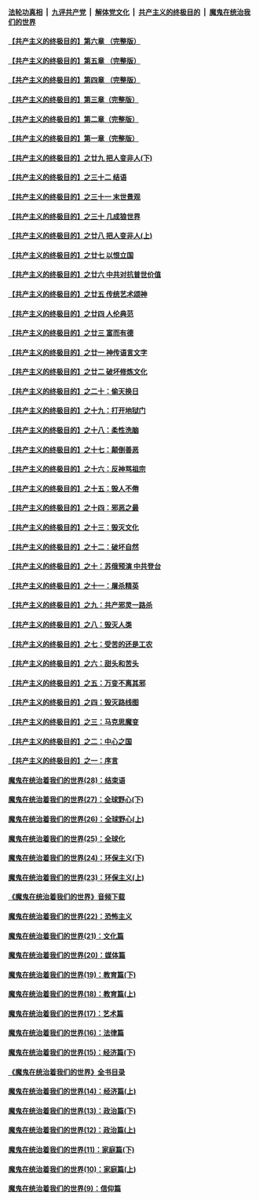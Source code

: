 

####  [法轮功真相](../../../../basic/blob/master/README.md?t=07091302) &nbsp;|&nbsp; [九评共产党](../../../../9ping.md/blob/master/README.md?t=07091302) &nbsp;|&nbsp; [解体党文化](../../../../jtdwh.md/blob/master/README.md?t=07091302)  &nbsp;|&nbsp; [共产主义的终极目的](../../../../gczydzjmd.md/blob/master/README.md?t=07091302) &nbsp;|&nbsp; [魔鬼在统治我们的世界](../../../../mgztzwmdsj.md/blob/master/README.md?t=07091302) 

#### [【共产主义的终极目的】第六章 （完整版）](../pages/nsc422/n11428913.md?t=07091302) 

#### [【共产主义的终极目的】第五章 （完整版）](../pages/nsc422/n11428912.md?t=07091302) 

#### [【共产主义的终极目的】第四章 （完整版）](../pages/nsc422/n11428907.md?t=07091302) 

#### [【共产主义的终极目的】第三章（完整版）](../pages/nsc422/n11428848.md?t=07091302) 

#### [【共产主义的终极目的】第二章（完整版）](../pages/nsc422/n11428831.md?t=07091302) 

#### [【共产主义的终极目的】第一章（完整版）](../pages/nsc422/n11417651.md?t=07091302) 

#### [【共产主义的终极目的】之廿九 把人变非人(下)](../pages/nsc422/n11344140.md?t=07091302) 

#### [【共产主义的终极目的】之三十二 结语](../pages/nsc422/n11360535.md?t=07091302) 

#### [【共产主义的终极目的】之三十一 末世景观](../pages/nsc422/n11351129.md?t=07091302) 

#### [【共产主义的终极目的】之三十 几成狼世界](../pages/nsc422/n11348280.md?t=07091302) 

#### [【共产主义的终极目的】之廿八 把人变非人(上)](../pages/nsc422/n11340492.md?t=07091302) 

#### [【共产主义的终极目的】之廿七 以恨立国](../pages/nsc422/n11336944.md?t=07091302) 

#### [【共产主义的终极目的】之廿六 中共对抗普世价值](../pages/nsc422/n11324785.md?t=07091302) 

#### [【共产主义的终极目的】之廿五 传统艺术颂神](../pages/nsc422/n11296396.md?t=07091302) 

#### [【共产主义的终极目的】之廿四 人伦典范](../pages/nsc422/n11296397.md?t=07091302) 

#### [【共产主义的终极目的】之廿三 富而有德](../pages/nsc422/n11283598.md?t=07091302) 

#### [【共产主义的终极目的】之廿一 神传语言文字](../pages/nsc422/n11263265.md?t=07091302) 

#### [【共产主义的终极目的】之廿二 破坏修炼文化](../pages/nsc422/n11245728.md?t=07091302) 

#### [【共产主义的终极目的】之二十：偷天换日](../pages/nsc422/n11238846.md?t=07091302) 

#### [【共产主义的终极目的】之十九：打开地狱门](../pages/nsc422/n11206376.md?t=07091302) 

#### [【共产主义的终极目的】之十八：柔性洗脑](../pages/nsc422/n11199994.md?t=07091302) 

#### [【共产主义的终极目的】之十七：颠倒善恶](../pages/nsc422/n11179782.md?t=07091302) 

#### [【共产主义的终极目的】之十六：反神骂祖宗](../pages/nsc422/n11166798.md?t=07091302) 

#### [【共产主义的终极目的】之十五：毁人不倦](../pages/nsc422/n11166792.md?t=07091302) 

#### [【共产主义的终极目的】之十四：邪恶之最](../pages/nsc422/n11150249.md?t=07091302) 

#### [【共产主义的终极目的】之十三：毁灭文化](../pages/nsc422/n11135227.md?t=07091302) 

#### [【共产主义的终极目的】之十二：破坏自然](../pages/nsc422/n11135214.md?t=07091302) 

#### [【共产主义的终极目的】之十：苏俄预演 中共登台](../pages/nsc422/n11118424.md?t=07091302) 

#### [【共产主义的终极目的】之十一：屠杀精英](../pages/nsc422/n11118442.md?t=07091302) 

#### [【共产主义的终极目的】之九：共产邪灵一路杀](../pages/nsc422/n11114139.md?t=07091302) 

#### [【共产主义的终极目的】之八：毁灭人类](../pages/nsc422/n11108503.md?t=07091302) 

#### [【共产主义的终极目的】之七：受苦的还是工农](../pages/nsc422/n11101809.md?t=07091302) 

#### [【共产主义的终极目的】之六：甜头和苦头](../pages/nsc422/n11096971.md?t=07091302) 

#### [【共产主义的终极目的】之五：万变不离其邪](../pages/nsc422/n11091285.md?t=07091302) 

#### [【共产主义的终极目的】之四：毁灭路线图](../pages/nsc422/n11086284.md?t=07091302) 

#### [【共产主义的终极目的】之三：马克思魔变](../pages/nsc422/n11061941.md?t=07091302) 

#### [【共产主义的终极目的】之二：中心之国](../pages/nsc422/n11047728.md?t=07091302) 

#### [【共产主义的终极目的】之一：序言](../pages/nsc422/n11086077.md?t=07091302) 

#### [魔鬼在统治着我们的世界(28)：结束语](../pages/nsc422/n10936246.md?t=07091302) 

#### [魔鬼在统治着我们的世界(27)：全球野心(下)](../pages/nsc422/n10928319.md?t=07091302) 

#### [魔鬼在统治着我们的世界(26)：全球野心(上)](../pages/nsc422/n10900318.md?t=07091302) 

#### [魔鬼在统治着我们的世界(25)：全球化](../pages/nsc422/n10788205.md?t=07091302) 

#### [魔鬼在统治着我们的世界(24)：环保主义(下)](../pages/nsc422/n10695307.md?t=07091302) 

#### [魔鬼在统治着我们的世界(23)：环保主义(上)](../pages/nsc422/n10688613.md?t=07091302) 

#### [《魔鬼在统治着我们的世界》音频下载](../pages/nsc422/n10635553.md?t=07091302) 

#### [魔鬼在统治着我们的世界(22)：恐怖主义](../pages/nsc422/n10614727.md?t=07091302) 

#### [魔鬼在统治着我们的世界(21)：文化篇](../pages/nsc422/n10597706.md?t=07091302) 

#### [魔鬼在统治着我们的世界(20)：媒体篇](../pages/nsc422/n10586579.md?t=07091302) 

#### [魔鬼在统治着我们的世界(19)：教育篇(下)](../pages/nsc422/n10564808.md?t=07091302) 

#### [魔鬼在统治着我们的世界(18)：教育篇(上)](../pages/nsc422/n10526970.md?t=07091302) 

#### [魔鬼在统治着我们的世界(17)：艺术篇](../pages/nsc422/n10499093.md?t=07091302) 

#### [魔鬼在统治着我们的世界(16)：法律篇](../pages/nsc422/n10485969.md?t=07091302) 

#### [魔鬼在统治着我们的世界(15)：经济篇(下)](../pages/nsc422/n10469975.md?t=07091302) 

#### [《魔鬼在统治着我们的世界》全书目录](../pages/nsc422/n10464261.md?t=07091302) 

#### [魔鬼在统治着我们的世界(14)：经济篇(上)](../pages/nsc422/n10457370.md?t=07091302) 

#### [魔鬼在统治着我们的世界(13)：政治篇(下)](../pages/nsc422/n10448270.md?t=07091302) 

#### [魔鬼在统治着我们的世界(12)：政治篇(上)](../pages/nsc422/n10444576.md?t=07091302) 

#### [魔鬼在统治着我们的世界(11)：家庭篇(下)](../pages/nsc422/n10440961.md?t=07091302) 

#### [魔鬼在统治着我们的世界(10)：家庭篇(上)](../pages/nsc422/n10435448.md?t=07091302) 

#### [魔鬼在统治着我们的世界(9)：信仰篇](../pages/nsc422/n10432159.md?t=07091302) 

